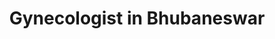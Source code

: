 ---
title: "Gynecologist in Bhubaneswar"
meta_title: "Dr. Sangeeta Pradhan | Gynecologist in Bhubaneswar for High-Risk Pregnancy Care"
description: "Consult Dr. Sangeeta Pradhan for high-risk pregnancy, minimally invasive gynecology, fertility support, and preventive women's health in Bhubaneswar."
keywords:
  - "gynecologist in bhubaneswar"
  - "high risk pregnancy doctor bhubaneswar"
  - "best obstetrician bhubaneswar"
  - "fertility specialist odisha"
  - "laparoscopic gynecology bhubaneswar"
banner:
  title: "Dr. Sangeeta Pradhan"
  content: "Gynecologist & Obstetrician | Assistant Professor, Hi-Tech Medical College Bhubaneswar. Specializing in high-risk pregnancy management, advanced gynecological surgery, fertility care, and preventive health"
  image: "/images/banner.png"
  button:
    enable: true
    label: "Schedule Appointment with Dr. Sangeeta"
    link: "/contact/"

features:
  - title: "Comprehensive Women's Health"
    image: "/images/service.jpg"
    content: "Personalised pathways for preventive care, pregnancy, fertility, and surgery with seamless follow-up support."
    bulletpoints:
      - "Annual wellness exams and cervical cancer screening"
      - "High-risk pregnancy triage, VBAC, and respectful birthing"
      - "Infertility evaluation with fertility-preserving protocols"
      - "Laparoscopic and hysteroscopic gynecology"
      - "Polycystic ovarian syndrome (PCOS) and endocrine care"
      - "Perimenopause and menopause symptom management"
      - "Post-surgical rehabilitation and tele-consultations"
    button:
      enable: true
      label: "View Full Services"
      link: "/services/"
---